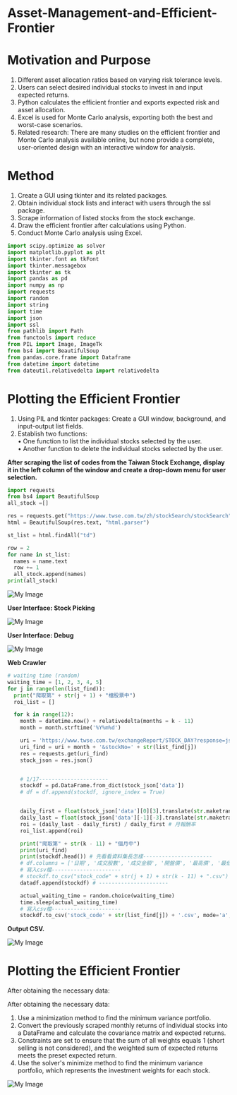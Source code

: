 # Asset-Management-and-Efficient-Frontier

# Motivation and Purpose

1. Different asset allocation ratios based on varying risk tolerance levels.<br>
2. Users can select desired individual stocks to invest in and input expected returns.<br>
3. Python calculates the efficient frontier and exports expected risk and asset allocation.<br>
4. Excel is used for Monte Carlo analysis, exporting both the best and worst-case scenarios.<br>
5. Related research: There are many studies on the efficient frontier and Monte Carlo analysis available online, but none provide a complete, user-oriented design with an interactive window for analysis.<br>

# Method

1. Create a GUI using tkinter and its related packages.<br>
2. Obtain individual stock lists and interact with users through the ssl package.<br>
3. Scrape information of listed stocks from the stock exchange.<br>
4. Draw the efficient frontier after calculations using Python.<br>
5. Conduct Monte Carlo analysis using Excel.<br>

```python
import scipy.optimize as solver
import matplotlib.pyplot as plt
import tkinter.font as tkFont
import tkinter.messagebox
import tkinter as tk
import pandas as pd
import numpy as np
import requests
import random
import string
import time
import json
import ssl
from pathlib import Path
from functools import reduce
from PIL import Image, ImageTk
from bs4 import BeautifulSoup
from pandas.core.frame import Dataframe
from datetime import datetime
from dateutil.relativedelta import relativedelta
```


# Plotting the Efficient Frontier

1.  Using PIL and tkinter packages: Create a GUI window, background, and input-output list fields.<br>
2. Establish two functions:<br>
• One function to list the individual stocks selected by the user.<br>
• Another function to delete the individual stocks selected by the user.<br>

__After scraping the list of codes from the Taiwan Stock Exchange, display it in the left column of the window and create a drop-down menu for user selection.__

```python
import requests
from bs4 import BeautifulSoup
all_stock =[]

res = requests.get("https://www.twse.com.tw/zh/stockSearch/stockSearch")
html = BeautifulSoup(res.text, "html.parser")

st_list = html.findAll("td")

row = 2
for name in st_list:
  names = name.text
  row += 1
  all_stock.append(names)
print(all_stock)
```

![My Image](pic1.png)

__User Interface: Stock Picking__

![My Image](pic2.png)

__User Interface: Debug__

![My Image](pic3.png)

__Web Crawler__

```python
# waiting time (random)
waiting_time = [1, 2, 3, 4, 5]
for j in range(len(list_find)):
  print("爬取第" + str(j + 1) + "檔股票中")
  roi_list = []

  for k in range(12):
    month = datetime.now() + relativedelta(months = k - 11)
    month = month.strftime('%Y%m%d')

    uri = 'https://www.twse.com.tw/exchangeReport/STOCK_DAY?response=json&date=' # 台灣證券交易所
    uri_find = uri + month + '&stockNo=' + str(list_find[j])
    res = requests.get(uri_find)
    stock_json = res.json()


    # 1/17----------------------
    stockdf = pd.DataFrame.from_dict(stock_json['data'])
    # df = df.append(stockdf, ignore_index = True)


    daily_first = float(stock_json['data'][0][3].translate(str.maketrans('', '', string.punctuation))) # 月初開盤價
    daily_last = float(stock_json['data'][-1][-3].translate(str.maketrans('', '', string.punctuation))) # 最近或月底收盤價
    roi = (daily_last - daily_first) / daily_first # 月報酬率
    roi_list.append(roi)

    print("爬取第" + str(k - 11) + "個月中")
    print(uri_find)
    print(stockdf.head()) # 先看看資料集長怎樣----------------------
    # df.columns = ['日期', '成交股數', '成交金額', '開盤價', '最高價', '最低價', '收盤價', '漲跌價差', '成交筆數']
    # 寫入csv檔----------------------
    # stockdf.to_csv("stock_code" + str(j + 1) + str(k - 11) + ".csv")
    datadf.append(stockdf) # ----------------------

    actual_waiting_time = random.choice(waiting_time)
    time.sleep(actual_waiting_time)
    # 寫入csv檔----------------------
    stockdf.to_csv('stock_code' + str(list_find[j]) + '.csv', mode='a', header=False)
```

__Output CSV.__

![My Image](pic4.png)

# Plotting the Efficient Frontier

After obtaining the necessary data:<br>

After obtaining the necessary data:<br>
1. Use a minimization method to find the minimum variance portfolio.<br>
2. Convert the previously scraped monthly returns of individual stocks into a DataFrame and calculate the covariance matrix and expected returns.<br>
3. Constraints are set to ensure that the sum of all weights equals 1 (short selling is not considered), and the weighted sum of expected returns meets the preset expected return.<br>
4. Use the solver's minimize method to find the minimum variance portfolio, which represents the investment weights for each stock.<br>

![My Image](pic5.png)

